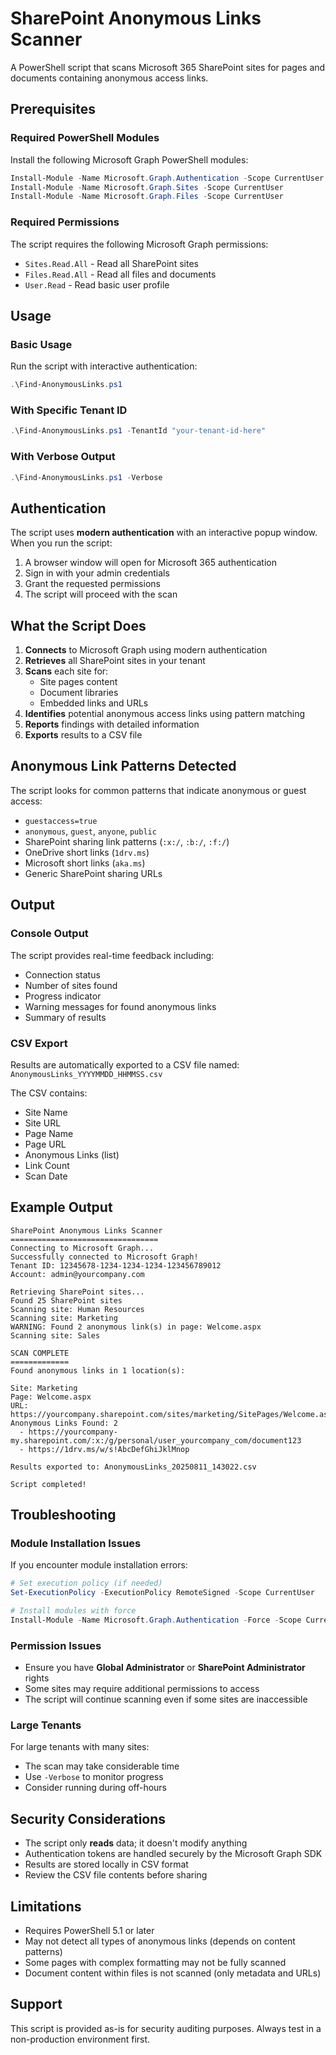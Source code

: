 # SharePoint Anonymous Links Scanner

A PowerShell script that scans Microsoft 365 SharePoint sites for pages and documents containing anonymous access links.

## Prerequisites

### Required PowerShell Modules

Install the following Microsoft Graph PowerShell modules:

```powershell
Install-Module -Name Microsoft.Graph.Authentication -Scope CurrentUser
Install-Module -Name Microsoft.Graph.Sites -Scope CurrentUser  
Install-Module -Name Microsoft.Graph.Files -Scope CurrentUser
```

### Required Permissions

The script requires the following Microsoft Graph permissions:
- `Sites.Read.All` - Read all SharePoint sites
- `Files.Read.All` - Read all files and documents
- `User.Read` - Read basic user profile

## Usage

### Basic Usage

Run the script with interactive authentication:

```powershell
.\Find-AnonymousLinks.ps1
```

### With Specific Tenant ID

```powershell
.\Find-AnonymousLinks.ps1 -TenantId "your-tenant-id-here"
```

### With Verbose Output

```powershell
.\Find-AnonymousLinks.ps1 -Verbose
```

## Authentication

The script uses **modern authentication** with an interactive popup window. When you run the script:

1. A browser window will open for Microsoft 365 authentication
2. Sign in with your admin credentials
3. Grant the requested permissions
4. The script will proceed with the scan

## What the Script Does

1. **Connects** to Microsoft Graph using modern authentication
2. **Retrieves** all SharePoint sites in your tenant
3. **Scans** each site for:
   - Site pages content
   - Document libraries
   - Embedded links and URLs
4. **Identifies** potential anonymous access links using pattern matching
5. **Reports** findings with detailed information
6. **Exports** results to a CSV file

## Anonymous Link Patterns Detected

The script looks for common patterns that indicate anonymous or guest access:

- `guestaccess=true`
- `anonymous`, `guest`, `anyone`, `public`
- SharePoint sharing link patterns (`:x:/`, `:b:/`, `:f:/`)
- OneDrive short links (`1drv.ms`)
- Microsoft short links (`aka.ms`)
- Generic SharePoint sharing URLs

## Output

### Console Output

The script provides real-time feedback including:
- Connection status
- Number of sites found
- Progress indicator
- Warning messages for found anonymous links
- Summary of results

### CSV Export

Results are automatically exported to a CSV file named:
`AnonymousLinks_YYYYMMDD_HHMMSS.csv`

The CSV contains:
- Site Name
- Site URL
- Page Name
- Page URL
- Anonymous Links (list)
- Link Count
- Scan Date

## Example Output

```
SharePoint Anonymous Links Scanner
=================================
Connecting to Microsoft Graph...
Successfully connected to Microsoft Graph!
Tenant ID: 12345678-1234-1234-1234-123456789012
Account: admin@yourcompany.com

Retrieving SharePoint sites...
Found 25 SharePoint sites
Scanning site: Human Resources
Scanning site: Marketing
WARNING: Found 2 anonymous link(s) in page: Welcome.aspx
Scanning site: Sales

SCAN COMPLETE
=============
Found anonymous links in 1 location(s):

Site: Marketing
Page: Welcome.aspx
URL: https://yourcompany.sharepoint.com/sites/marketing/SitePages/Welcome.aspx
Anonymous Links Found: 2
  - https://yourcompany-my.sharepoint.com/:x:/g/personal/user_yourcompany_com/document123
  - https://1drv.ms/w/s!AbcDefGhiJklMnop

Results exported to: AnonymousLinks_20250811_143022.csv

Script completed!
```

## Troubleshooting

### Module Installation Issues

If you encounter module installation errors:

```powershell
# Set execution policy (if needed)
Set-ExecutionPolicy -ExecutionPolicy RemoteSigned -Scope CurrentUser

# Install modules with force
Install-Module -Name Microsoft.Graph.Authentication -Force -Scope CurrentUser
```

### Permission Issues

- Ensure you have **Global Administrator** or **SharePoint Administrator** rights
- Some sites may require additional permissions to access
- The script will continue scanning even if some sites are inaccessible

### Large Tenants

For large tenants with many sites:
- The scan may take considerable time
- Use `-Verbose` to monitor progress
- Consider running during off-hours

## Security Considerations

- The script only **reads** data; it doesn't modify anything
- Authentication tokens are handled securely by the Microsoft Graph SDK
- Results are stored locally in CSV format
- Review the CSV file contents before sharing

## Limitations

- Requires PowerShell 5.1 or later
- May not detect all types of anonymous links (depends on content patterns)
- Some pages with complex formatting may not be fully scanned
- Document content within files is not scanned (only metadata and URLs)

## Support

This script is provided as-is for security auditing purposes. Always test in a non-production environment first.
